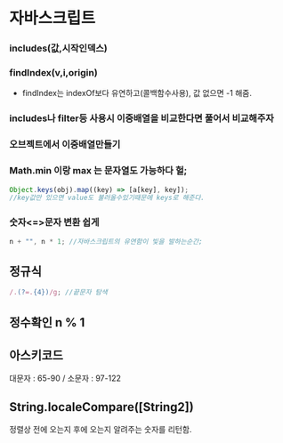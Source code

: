 # 자바스크립트

### includes(값,시작인덱스)

### findIndex(v,i,origin)

- findIndex는 indexOf보다 유연하고(콜백함수사용), 값 없으면 -1 해줌.

### includes나 filter등 사용시 이중배열을 비교한다면 풀어서 비교해주자

### 오브젝트에서 이중배열만들기

### Math.min 이랑 max 는 문자열도 가능하다 헐;

```javascript
Object.keys(obj).map((key) => [a[key], key]);
//key값만 있으면 value도 불러올수있기때문에 keys로 해준다.
```

### 숫자<=>문자 변환 쉽게

```javascript
n + "", n * 1; //자바스크립트의 유연함이 빛을 발하는순간;
```

## 정규식

```javascript
/.(?=.{4})/g; //끝문자 탐색
```

## 정수확인 n % 1

## 아스키코드

대문자 : 65-90 / 소문자 : 97-122

## String.localeCompare(\[String2\])

정렬상 전에 오는지 후에 오는지 알려주는 숫자를 리턴함.
